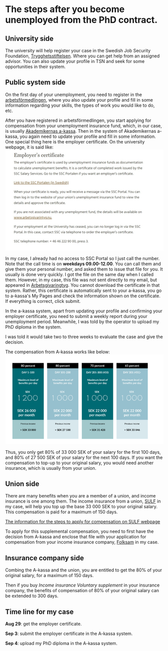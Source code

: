 # The steps after you become unemployed from the PhD contract.

## University side

The university will help register your case in the Swedish Job Security Foundation, [Trygghetsstiftelsen](https://www.tsn.se/). Where you can get help from an assigned advisor. You can also update your profile in TSN and seek for some opportunities in their system.

## Public system side

On the first day of your unemployment, you need to register in the [arbetsförmedlingen](https://arbetsformedlingen.se/), where you also update your profile and fill in some information regarding your skills, the types of work you would like to do, etc. 

After you have registered in arbetsförmedlingen, you start applying for compensation from your unemployment insurance fund, which, in our case, is usually [Akademikernas a-kassa](https://www.akademikernasakassa.se/). Then in the system of Akademikernas a-kassa, you again need to update your profile and fill in some information. One special thing here is the employer certificate. On the university webpage, it is said like:
<img src="Fig\Employer certificate.jpeg" alt="Employer certificate" style="zoom:70%;" />

In my case, I already had no access to SSC Portal so I just call the number. Note that the call time is on **weekdays 09.00-12.00**. You can call them and give them your personal number, and asked them to issue that file for you. It usually is done very quickly. I got the file on the same day when I called them. However, in my case, this file was not sent directly to my email, but appeared in [Arbetsgivaringtyg](https://www.arbetsgivarintyg.nu/#/). You cannot download the certificate in that system. Rather, this certificate is automatically sent to your a-kassa, you go to a-kassa's My Pages and check the information shown on the certificate. If everything is correct, click submit.

In the a-kassa system, apart from updating your profile and confirming your employer certificate, you need to submit a weekly report during your unemployment period. Meanwhile, I was told by the operator to upload my PhD diploma in the system.

I was told it would take two to three weeks to evaluate the case and give the decision. 

The compensation from A-kassa works like below:![A-kassa](Fig/A-kassa.png)

Thus, you only get 80% of 33 000 SEK of your salary for the first 100 days, and 80% of 27 500 SEK of your salary for the next 100 days. If you want the compensation to top-up to your original salary, you would need another insurance, which is usually from your union.



## Union side

There are many benefits when you are a member of a union, and income insurance is one among them. The income insurance from a union,  [SULF](https://sulf.se/en/) in my case, will help you top up the base 33 000 SEK to your original salary. This compensation is paid for a maximum of 150 days.

[The information for the steps to apply for compensation on SULF webpage](https://sulf.se/en/work-salary-and-benefits/unemployment/4-steps-if-you-become-unemployed/)

To apply for this supplemental compensation, you need to first have the decision from A-kassa and enclose that file with your application for compensation from your income insurance company, [Folksam](https://www.folksam.se/) in my case.



## Insurance company side

Combing the A-kassa and the union, you are entitled to get the 80% of your original salary, for a maximum of 150 days.

Then if you buy *Income insurance Voluntary supplement* in your insurance company, the benefits of compensation of 80% of your original salary can be extended to 300 days.



## Time line for my case

**Aug 29**: get the employer certificate.

**Sep 3**: submit the employer certificate in the A-kassa system.

**Sep 4**: upload my PhD diploma in the A-kassa system.

